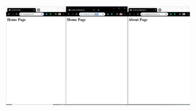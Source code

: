 <p><img src="https://github.com/ankur715/GUI/blob/master/Flask/1.%20getting%20started/getting%20started.JPG"></p>
